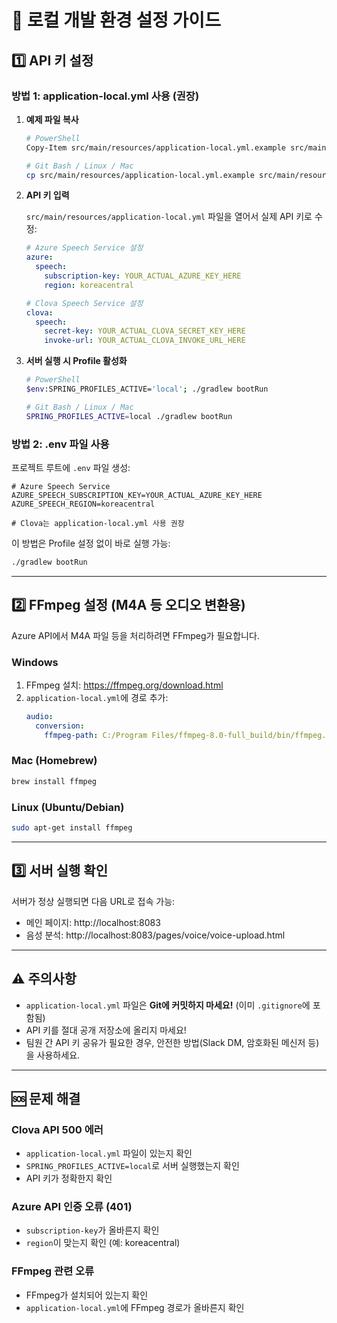# 🚀 로컬 개발 환경 설정 가이드

## 1️⃣ API 키 설정

### 방법 1: application-local.yml 사용 (권장)

1. **예제 파일 복사**
   ```bash
   # PowerShell
   Copy-Item src/main/resources/application-local.yml.example src/main/resources/application-local.yml
   
   # Git Bash / Linux / Mac
   cp src/main/resources/application-local.yml.example src/main/resources/application-local.yml
   ```

2. **API 키 입력**
   
   `src/main/resources/application-local.yml` 파일을 열어서 실제 API 키로 수정:
   
   ```yaml
   # Azure Speech Service 설정
   azure:
     speech:
       subscription-key: YOUR_ACTUAL_AZURE_KEY_HERE
       region: koreacentral
   
   # Clova Speech Service 설정
   clova:
     speech:
       secret-key: YOUR_ACTUAL_CLOVA_SECRET_KEY_HERE
       invoke-url: YOUR_ACTUAL_CLOVA_INVOKE_URL_HERE
   ```

3. **서버 실행 시 Profile 활성화**
   ```bash
   # PowerShell
   $env:SPRING_PROFILES_ACTIVE='local'; ./gradlew bootRun
   
   # Git Bash / Linux / Mac
   SPRING_PROFILES_ACTIVE=local ./gradlew bootRun
   ```

### 방법 2: .env 파일 사용

프로젝트 루트에 `.env` 파일 생성:

```env
# Azure Speech Service
AZURE_SPEECH_SUBSCRIPTION_KEY=YOUR_ACTUAL_AZURE_KEY_HERE
AZURE_SPEECH_REGION=koreacentral

# Clova는 application-local.yml 사용 권장
```

이 방법은 Profile 설정 없이 바로 실행 가능:
```bash
./gradlew bootRun
```

---

## 2️⃣ FFmpeg 설정 (M4A 등 오디오 변환용)

Azure API에서 M4A 파일 등을 처리하려면 FFmpeg가 필요합니다.

### Windows
1. FFmpeg 설치: https://ffmpeg.org/download.html
2. `application-local.yml`에 경로 추가:
   ```yaml
   audio:
     conversion:
       ffmpeg-path: C:/Program Files/ffmpeg-8.0-full_build/bin/ffmpeg.exe
   ```

### Mac (Homebrew)
```bash
brew install ffmpeg
```

### Linux (Ubuntu/Debian)
```bash
sudo apt-get install ffmpeg
```

---

## 3️⃣ 서버 실행 확인

서버가 정상 실행되면 다음 URL로 접속 가능:
- 메인 페이지: http://localhost:8083
- 음성 분석: http://localhost:8083/pages/voice/voice-upload.html

---

## ⚠️ 주의사항

- `application-local.yml` 파일은 **Git에 커밋하지 마세요!** (이미 `.gitignore`에 포함됨)
- API 키를 절대 공개 저장소에 올리지 마세요!
- 팀원 간 API 키 공유가 필요한 경우, 안전한 방법(Slack DM, 암호화된 메신저 등)을 사용하세요.

---

## 🆘 문제 해결

### Clova API 500 에러
- `application-local.yml` 파일이 있는지 확인
- `SPRING_PROFILES_ACTIVE=local`로 서버 실행했는지 확인
- API 키가 정확한지 확인

### Azure API 인증 오류 (401)
- `subscription-key`가 올바른지 확인
- `region`이 맞는지 확인 (예: koreacentral)

### FFmpeg 관련 오류
- FFmpeg가 설치되어 있는지 확인
- `application-local.yml`에 FFmpeg 경로가 올바른지 확인

